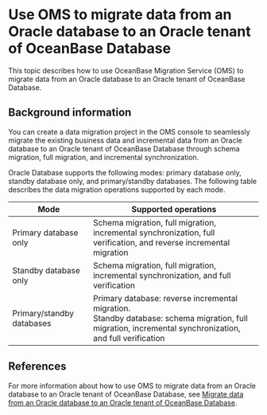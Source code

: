 # Use OMS to migrate data from an Oracle database to an Oracle tenant of OceanBase Database

This topic describes how to use OceanBase Migration Service (OMS) to migrate data from an Oracle database to an Oracle tenant of OceanBase Database. 

## Background information

You can create a data migration project in the OMS console to seamlessly migrate the existing business data and incremental data from an Oracle database to an Oracle tenant of OceanBase Database through schema migration, full migration, and incremental synchronization. 

Oracle Database supports the following modes: primary database only, standby database only, and primary/standby databases. The following table describes the data migration operations supported by each mode.

| Mode | Supported operations |
|-----|-----------------------------------------------------------|
| Primary database only | Schema migration, full migration, incremental synchronization, full verification, and reverse incremental migration |
| Standby database only | Schema migration, full migration, incremental synchronization, and full verification |
| Primary/standby databases | Primary database: reverse incremental migration. </br>Standby database: schema migration, full migration, incremental synchronization, and full verification |

## References

For more information about how to use OMS to migrate data from an Oracle database to an Oracle tenant of OceanBase Database, see [Migrate data from an Oracle database to an Oracle tenant of OceanBase Database](https://en.oceanbase.com/docs/enterprise-oms-doc-en-10000000000888393). 
